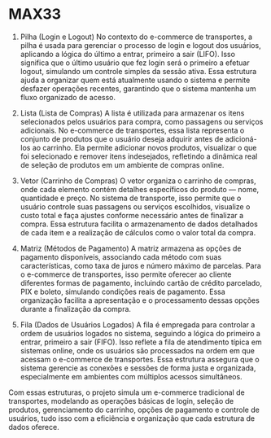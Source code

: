 # MAX33
1. Pilha (Login e Logout)
No contexto do e-commerce de transportes, a pilha é usada para gerenciar o processo de login e logout dos usuários, aplicando a lógica do último a entrar, primeiro a sair (LIFO). Isso significa que o último usuário que fez login será o primeiro a efetuar logout, simulando um controle simples da sessão ativa. Essa estrutura ajuda a organizar quem está atualmente usando o sistema e permite desfazer operações recentes, garantindo que o sistema mantenha um fluxo organizado de acesso.

2. Lista (Lista de Compras)
A lista é utilizada para armazenar os itens selecionados pelos usuários para compra, como passagens ou serviços adicionais. No e-commerce de transportes, essa lista representa o conjunto de produtos que o usuário deseja adquirir antes de adicioná-los ao carrinho. Ela permite adicionar novos produtos, visualizar o que foi selecionado e remover itens indesejados, refletindo a dinâmica real de seleção de produtos em um ambiente de compras online.

3. Vetor (Carrinho de Compras)
O vetor organiza o carrinho de compras, onde cada elemento contém detalhes específicos do produto — nome, quantidade e preço. No sistema de transporte, isso permite que o usuário controle suas passagens ou serviços escolhidos, visualize o custo total e faça ajustes conforme necessário antes de finalizar a compra. Essa estrutura facilita o armazenamento de dados detalhados de cada item e a realização de cálculos como o valor total da compra.

4. Matriz (Métodos de Pagamento)
A matriz armazena as opções de pagamento disponíveis, associando cada método com suas características, como taxa de juros e número máximo de parcelas. Para o e-commerce de transportes, isso permite oferecer ao cliente diferentes formas de pagamento, incluindo cartão de crédito parcelado, PIX e boleto, simulando condições reais de pagamento. Essa organização facilita a apresentação e o processamento dessas opções durante a finalização da compra.

5. Fila (Dados de Usuários Logados)
A fila é empregada para controlar a ordem de usuários logados no sistema, seguindo a lógica do primeiro a entrar, primeiro a sair (FIFO). Isso reflete a fila de atendimento típica em sistemas online, onde os usuários são processados na ordem em que acessam o e-commerce de transportes. Essa estrutura assegura que o sistema gerencie as conexões e sessões de forma justa e organizada, especialmente em ambientes com múltiplos acessos simultâneos.

Com essas estruturas, o projeto simula um e-commerce tradicional de transportes, modelando as operações básicas de login, seleção de produtos, gerenciamento do carrinho, opções de pagamento e controle de usuários, tudo isso com a eficiência e organização que cada estrutura de dados oferece.
